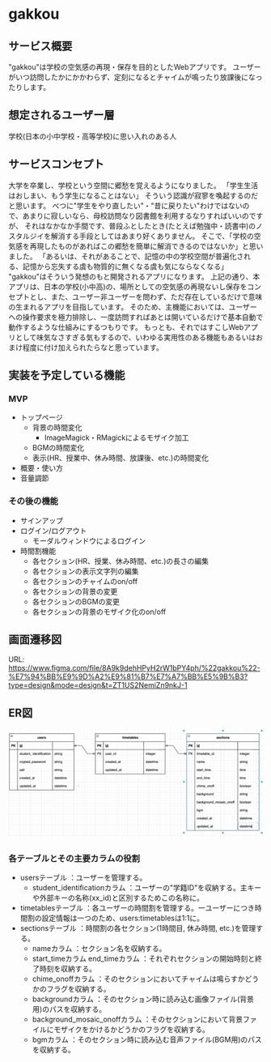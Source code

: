 # gakkou

## サービス概要
"gakkou"は学校の空気感の再現・保存を目的としたWebアプリです。
ユーザーがいつ訪問したかにかかわらず、定刻になるとチャイムが鳴ったり放課後になったりします。

## 想定されるユーザー層
学校(日本の小中学校・高等学校)に思い入れのある人

## サービスコンセプト
大学を卒業し、学校という空間に郷愁を覚えるようになりました。
「学生生活はおしまい、もう学生になることはない」
そういう認識が寂寥を喚起するのだと思います。
べつに"学生をやり直したい"・"昔に戻りたい"わけではないので、あまりに寂しいなら、母校訪問なり図書館を利用するなりすればいいのですが、
それはなかなか手間です、普段ふとしたとき(たとえば勉強中・読書中)のノスタルジイを解消する手段としてはあまり好くありません。
そこで、「学校の空気感を再現したものがあればこの郷愁を簡単に解消できるのではないか」と思いました。
「あるいは、それがあることで、記憶の中の学校空間が普遍化される、記憶から忘失する虞も物質的に無くなる虞も気にならなくなる」
"gakkou"はそういう発想のもと開発されるアプリになります。
上記の通り、本アプリは、日本の学校(小中高)の、場所としての空気感の再現ないし保存をコンセプトとし、また、ユーザー非ユーザーを問わず、ただ存在しているだけで意味の生まれるアプリを目指しています。
そのため、主機能においては、ユーザーへの操作要求を極力排除し、一度訪問すればあとは開いているだけで基本自動で動作するような仕組みにするつもりです。
もっとも、それではすこしWebアプリとして味気なさすぎる気もするので、いわゆる実用性のある機能もあるいはおまけ程度に付け加えられたらなと思っています。

## 実装を予定している機能
### MVP
* トップページ
  * 背景の時間変化
    * ImageMagick・RMagickによるモザイク加工
  * BGMの時間変化
  * 表示(HR、授業中、休み時間、放課後、etc.)の時間変化
* 概要・使い方
* 音量調節

### その後の機能
* サインアップ
* ログイン/ログアウト
  * モーダルウィンドウによるログイン
* 時間割機能
  * 各セクション(HR、授業、休み時間、etc.)の長さの編集
  * 各セクションの表示文字列の編集
  * 各セクションのチャイムのon/off
  * 各セクションの背景の変更
  * 各セクションのBGMの変更
  * 各セクションの背景のモザイク化のon/off

## 画面遷移図
URL: https://www.figma.com/file/8A9k9dehHPyH2rW1bPY4ph/%22gakkou%22-%E7%94%BB%E9%9D%A2%E9%81%B7%E7%A7%BB%E5%9B%B3?type=design&mode=design&t=ZT1US2NemiZn9nkJ-1

## ER図
![Alt text](README_er_figure.png)

### 各テーブルとその主要カラムの役割
* usersテーブル
：ユーザーを管理する。
  * student_identificationカラム
  ：ユーザーの"学籍ID"を収納する。主キーや外部キーの名称(xx_id)と区別するためこの名称に。
* timetablesテーブル
：各ユーザーの時間割を管理する。一ユーザーにつき時間割の設定情報は一つのため、users:timetablesは1:1に。
* sectionsテーブル
：時間割の各セクション(1時間目, 休み時間, etc.)を管理する。
  * nameカラム
  ：セクション名を収納する。
  * start_timeカラム end_timeカラム
  ：それぞれセクションの開始時刻と終了時刻を収納する。
  * chime_onoffカラム
  ：そのセクションにおいてチャイムは鳴らすかどうかのフラグを収納する。
  * backgroundカラム
  ：そのセクション時に読み込む画像ファイル(背景用)のパスを収納する。
  * background_mosaic_onoffカラム
  ：そのセクションにおいて背景ファイルにモザイクをかけるかどうかのフラグを収納する。
  * bgmカラム
  ：そのセクション時に読み込む音声ファイル(BGM用)のパスを収納する。
